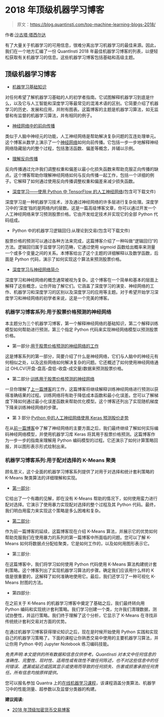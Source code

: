 # 2018 年顶级机器学习博客

> 原文：<https://blog.quantinsti.com/top-machine-learning-blogs-2018/>

作者:[沙古塔·塔西尔达](https://www.linkedin.com/in/shaguftatahsildar/)

有了大量关于机器学习的可用信息，很难分离出学习机器学习的最佳来源。因此，我们在一个地方汇编了一份 QuantInsti 2018 年最佳机器学习博客的列表，以便轻松获取有关机器学习的信息。这些机器学习博客包括基础和高级主题。

## **顶级机器学习博客**

*   [机器学习基础知识](https://blog.quantinsti.com/machine-learning-basics)

对任何希望了解机器学习基础的人的初学者指南。它试图解释机器学习到底是什么，以及它与人工智能和深度学习等最常见的混淆术语的区别。它简要介绍了机器学习的历史、发展和应用，并附有图表。这篇博客的主题是机器学习算法，如无监督和有监督的机器学习算法，并有相同的例子。

*   [神经网络中的前向传播](https://blog.quantinsti.com/forward-propagation-neural-networks)

类似于人脑中神经元的功能，人工神经网络是帮助解决复杂问题的互连处理单元。这个博客从数学上演示了一个[神经网络](https://quantra.quantinsti.com/course/neural-networks-deep-learning-trading-ernest-chan)如何向前传播。它包括一步一步地解释神经网络隐藏层内的整个过程，包括激活函数、偏差等概念，并辅以示例。

*   [理解反向传播](https://blog.quantinsti.com/backpropagation)

反向传播通过允许我们调整权重和偏差以最小化损失函数来帮助克服正向传播的缺点。这个博客帮助你理解神经网络如何与反向传播一起工作，包括一个详细的例子。它解释了如何通过使用反向传播调整权重和偏差来减少损失函数。

*   [深度学习——使用 Python 中 TensorFlow 的人工神经网络](https://blog.quantinsti.com/deep-learning-artificial-neural-network-tensorflow-python)(包含可下载文件)

深度学习是一种机器学习技术，涉及通过神经网络的许多层进行复杂处理。深度学习中的‘深度’指的是网络内的层数。这是一篇高级博客文章，你可以通过开发一个人工神经网络来学习预测股票价格。它由开发给定技术并实现它的全部 Python 代码组成。

*   Python 中的机器学习逻辑回归:从理论到交易(包含可下载文件)

股票价格的预测可以通过各种方法来完成，这篇博客介绍了一种叫做“逻辑回归”的方法。逻辑回归属于监督学习的范畴，它通过使用 sigmoid 函数给出概率来测量一个或多个变量之间的关系。本博客给出了这个主题的详细解释以及数学函数，后面是 Python 代码，演示了如何实现这个算法来预测股票价格。

*   [深度学习与神经网络简介](https://blog.quantinsti.com/introduction-deep-learning-neural-network)

深度学习和神经网络的概念通常被视为复杂。这个博客在一个简单和基本的层面上解释了这些概念，让你开始了解它们。它涵盖了深度学习的演变、神经网络的工作、机器学习和深度学习的区别以及深度学习的应用等主题。对于希望开始学习深度学习和神经网络的初学者来说，这是一个完美的博客。

### **机器学习博客系列:用于股票价格预测的神经网络**

本主题分为三个机器学习博客，第一个解释神经网络的基础知识，第二个解释训练模型如何帮助进行预测，第三个指定 Python 代码来实现神经网络模型以预测股票价格。

*   第一部分:[用于股票价格预测的神经网络的工作](/working-neural-networks-stock-price-prediction)

这是博客系列的第一部分，简要介绍了什么是神经网络，它们与人脑中的神经元有何相似之处，以及这些网络如何解决复杂的问题。它还概述了如何使用神经网络通过 OHLCV(开盘-盘高-盘低-收盘-成交量)数据来预测股票价格。

*   第二部分:[训练用于股票价格预测的神经网络](/training-neural-networks-for-stock-price-prediction)

一旦你理解了[上一篇博客](https://blog.quantinsti.com/working-neural-networks-stock-price-prediction)的工作，这篇博客将继续解释训练神经网络进行预测以获得准确结果的过程。训练网络将有助于降低成本函数和最小化误差。您可以了解梯度下降如何通过最小化误差函数来帮助优化模型。这个博客还列出了实现随机梯度下降来训练神经网络的步骤。

*   第 3 部分:[Python 中的人工神经网络使用 Keras 预测股价走势](https://blog.quantinsti.com/artificial-neural-network-python-using-keras-predicting-stock-price-movement)

在从[前一篇博客](https://blog.quantinsti.com/training-neural-networks-for-stock-price-prediction)中了解了神经网络的主要方面之后，我们最终继续了解如何实际编码神经网络模型，并使用机器学习库 Keras 将其用于股票价格预测。这篇博客作为一步一步的指南来理解用 Python 编码模型的过程。它还演示了如何计算策略回报，并以图形表示形式绘制出来。

### **机器学习博客系列:用于配对选择的 K-Means 聚类**

顾名思义，这个全面的机器学习博客系列提供了对用于对选择和统计套利策略的 K-Means 聚类算法的详细理解和实现。

*   [第一部分](https://blog.quantinsti.com/k-means-clustering-pair-selection-python):

它给出了一个有趣的见解，即在没有 K-Means 帮助的情况下，如何使用蛮力进行配对选择。它演示了使用暴力实现配对选择的整个过程及其 Python 代码。最终，我们明白用蛮力来实现这个策略是多么困难和复杂。

*   [第二部分](https://blog.quantinsti.com/k-means-clustering-pair-selection-python-part-2):

作为前一篇博客的延续，这篇博客现在介绍 K-Means 算法，并展示它的优势如何帮助克服我们在使用暴力的系列的第一篇博客中所面临的问题。您可以了解 K-Means 如何将数据点分配给聚类，它是如何工作的，以及如何用图形表示它。

*   第三部分:

在这篇博客中，我们将学习如何使用 Python 代码使用 K-Means 算法构建统计套利策略。这个博客列出了实现机器学习算法的步骤。确定我们应该用什么样的 K 值是很重要的，这解释了如何准确地使用它。最后，我们还学习了一种可视化 K-Means 肘图的方法。

*   第四部分:

在之前关于 K-Means 的机器学习博客中奠定了基础之后，我们最终转向用 Python 编码和实现统计套利策略。我们学习创建一个类，允许我们清理数据，测试协整性，并运行策略。我们终于理解了这个分析，它显示了 K-Means 在寻找非传统统计套利交易对方面的优势。

在通过机器学习博客获得理论知识之后，现在是时候开始使用 Python 实践和实现自己的机器学习策略了。下面的课程让你熟悉交易中使用的主要机器学习算法，并让你用 Python 中的 Jupyter Notebook 练习编码技能。

*免责声明:本文提供的所有数据和信息仅供参考。QuantInsti 对本文中任何信息的准确性、完整性、现时性、适用性或有效性不做任何陈述，也不对这些信息中的任何错误、遗漏或延迟或因其显示或使用而导致的任何损失、伤害或损害承担任何责任。所有信息均按原样提供。*

您可以报名参加 Quantra 上的[在线机器学习课程](https://quantra.quantinsti.com/course/trading-machine-learning-classification-svm)，该课程涵盖分类算法、机器学习中的性能测量、超参数以及监督分类器的构建。

**建议阅读:**

*   [2018 年顶级加密货币交易博客](https://blog.quantinsti.com/top-cryptocurrency-trading-blogs-2018)
